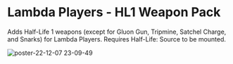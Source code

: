 # Lambda Players - HL1 Weapon Pack
 Adds Half-Life 1 weapons (except for Gluon Gun, Tripmine, Satchel Charge, and Snarks) for Lambda Players. Requires Half-Life: Source to be mounted.
 
 ![poster-22-12-07 23-09-49](https://user-images.githubusercontent.com/87763830/206245057-89cf85ab-864e-45ca-b4a3-cb1c4e381478.png)
